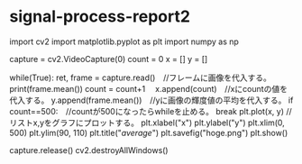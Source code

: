 # signal-process-report2
import cv2
import matplotlib.pyplot as plt
import numpy as np

capture = cv2.VideoCapture(0)
count = 0
x = []
y = []

while(True):
	ret, frame = capture.read()　//フレームに画像を代入する。
	print(frame.mean())
	count = count+1　
	x.append(count)　//xにcountの値を代入する。
	y.append(frame.mean())　//yに画像の輝度値の平均を代入する。
	if count==500:　//countが500になったらwhileを止める。
		break
plt.plot(x, y) //リストx,yをグラフにプロットする。
plt.xlabel("x") 
plt.ylabel("y") 
plt.xlim(0, 500)
plt.ylim(90, 110)
plt.title("$average$")
plt.savefig("hoge.png")
plt.show()

capture.release()
cv2.destroyAllWindows()
